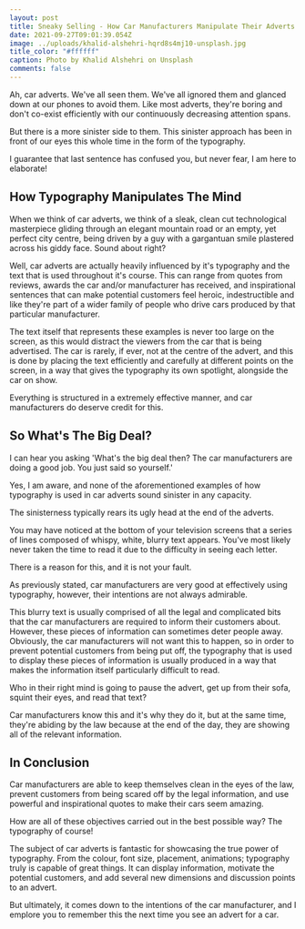 ```yaml
---
layout: post
title: Sneaky Selling - How Car Manufacturers Manipulate Their Adverts
date: 2021-09-27T09:01:39.054Z
image: ../uploads/khalid-alshehri-hqrd8s4mj10-unsplash.jpg
title_color: "#ffffff"
caption: Photo by Khalid Alshehri on Unsplash
comments: false
---
```

Ah, car adverts. We've all seen them. We've all ignored them and glanced down at our phones to avoid them. Like most adverts, they're boring and don't co-exist efficiently with our continuously decreasing attention spans.

But there is a more sinister side to them. This sinister approach has been in front of our eyes this whole time in the form of the typography.

I guarantee that last sentence has confused you, but never fear, I am here to elaborate!

## **How Typography Manipulates The Mind**

When we think of car adverts, we think of a sleak, clean cut technological masterpiece gliding through an elegant mountain road or an empty, yet perfect city centre, being driven by a guy with a gargantuan smile plastered across his giddy face. Sound about right?

Well, car adverts are actually heavily influenced by it's typography and the text that is used throughout it's course. This can range from quotes from reviews, awards the car and/or manufacturer has received, and inspirational sentences that can make potential customers feel heroic, indestructible and like they're part of a wider family of people who drive cars produced by that particular manufacturer.

The text itself that represents these examples is never too large on the screen, as this would distract the viewers from the car that is being advertised. The car is rarely, if ever, not at the centre of the advert, and this is done by placing the text efficiently and carefully at different points on the screen, in a way that gives the typography its own spotlight, alongside the car on show. 

Everything is structured in a extremely effective manner, and car manufacturers do deserve credit for this.

## So What's The Big Deal?

I can hear you asking 'What's the big deal then? The car manufacturers are doing a good job. You just said so yourself.'

Yes, I am aware, and none of the aforementioned examples of how typography is used in car adverts sound sinister in any capacity.

The sinisterness typically rears its ugly head at the end of the adverts.

You may have noticed at the bottom of your television screens that a series of lines composed of whispy, white, blurry text appears. You've most likely never taken the time to read it due to the difficulty in seeing each letter. 

There is a reason for this, and it is not your fault. 

As previously stated, car manufacturers are very good at effectively using typography, however, their intentions are not always admirable. 

This blurry text is usually comprised of all the legal and complicated bits that the car manufacturers are required to inform their customers about. However, these pieces of information can sometimes deter people away. Obviously, the car manufacturers will not want this to happen, so in order to prevent potential customers from being put off, the typography that is used to display these pieces of information is usually produced in a way that makes the information itself particularly difficult to read.

Who in their right mind is going to pause the advert, get up from their sofa, squint their eyes, and read that text?

Car manufacturers know this and it's why they do it, but at the same time, they're abiding by the law because at the end of the day, they are showing all of the relevant information. 

## In Conclusion

Car manufacturers are able to keep themselves clean in the eyes of the law, prevent customers from being scared off by the legal information, and use powerful and inspirational quotes to make their cars seem amazing.

How are all of these objectives carried out in the best possible way? The typography of course!

The subject of car adverts is fantastic for showcasing the true power of typography. From the colour, font size, placement, animations; typography truly is capable of great things. It can display information, motivate the potential customers, and add several new dimensions and discussion points to an advert. 

But ultimately, it comes down to the intentions of the car manufacturer, and I emplore you to remember this the next time you see an advert for a car.